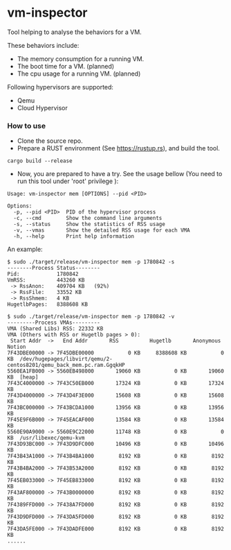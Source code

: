 # vm-inspector
Tool helping to analyse the behaviors for a VM.
  
These behaviors include:  
- The memory consumption for a running VM.  
- The boot time for a VM. (planned)   
- The cpu usage for a running VM. (planned)  
  
Following hypervisors are supported:  
- Qemu
- Cloud Hypervisor  
  
### How to use  
- Clone the source repo.
- Prepare a RUST environment (See https://rustup.rs), and build the tool.
```
cargo build --release
```
- Now, you are prepared to have a try. See the usage bellow (You need to run this tool under  'root' privilege ): 

```
Usage: vm-inspector mem [OPTIONS] --pid <PID>

Options:
  -p, --pid <PID>  PID of the hypervisor process
  -c, --cmd        Show the command line arguments
  -s, --status     Show the statistics of RSS usage
  -v, --vmas       Show the detailed RSS usage for each VMA
  -h, --help       Print help information
```
An example: 
```
$ sudo ./target/release/vm-inspector mem -p 1780842 -s
--------Process Status--------
Pid:            1780842
VmRSS:          443260 KB
 -> RssAnon:    409704 KB   (92%)
 -> RssFile:    33552 KB
 -> RssShmem:   4 KB
HugetlbPages:   8388608 KB

$ sudo ./target/release/vm-inspector mem -p 1780842 -v
---------Process VMAs---------
VMA (Shared Libs) RSS: 22332 KB
VMA (Others with RSS or Hugetlb pages > 0):
 Start Addr  ->   End Addr       RSS          Hugetlb       Anonymous        Notion
7F43DBE00000 -> 7F45DBE00000           0 KB     8388608 KB           0 KB  /dev/hugepages/libvirt/qemu/2-centos8201/qemu_back_mem.pc.ram.GgqkHP
5560EA1FB000 -> 5560EB498000       19060 KB           0 KB       19060 KB  [heap]
7F43C4000000 -> 7F43C50EB000       17324 KB           0 KB       17324 KB
7F43D4000000 -> 7F43D4F3E000       15608 KB           0 KB       15608 KB
7F43BC000000 -> 7F43BCDA1000       13956 KB           0 KB       13956 KB
7F45E9F6B000 -> 7F45EACAF000       13584 KB           0 KB       13584 KB
5560E90A9000 -> 5560E9C22000       11748 KB           0 KB           0 KB  /usr/libexec/qemu-kvm
7F43D93BC000 -> 7F43D9DFC000       10496 KB           0 KB       10496 KB
7F43B43A1000 -> 7F43B4BA1000        8192 KB           0 KB        8192 KB
7F43B4BA2000 -> 7F43B53A2000        8192 KB           0 KB        8192 KB
7F45EB033000 -> 7F45EB833000        8192 KB           0 KB        8192 KB
7F43AF800000 -> 7F43B0000000        8192 KB           0 KB        8192 KB
7F4389FFD000 -> 7F438A7FD000        8192 KB           0 KB        8192 KB
7F43D9DFD000 -> 7F43DA5FD000        8192 KB           0 KB        8192 KB
7F43DA5FE000 -> 7F43DADFE000        8192 KB           0 KB        8192 KB
......
```